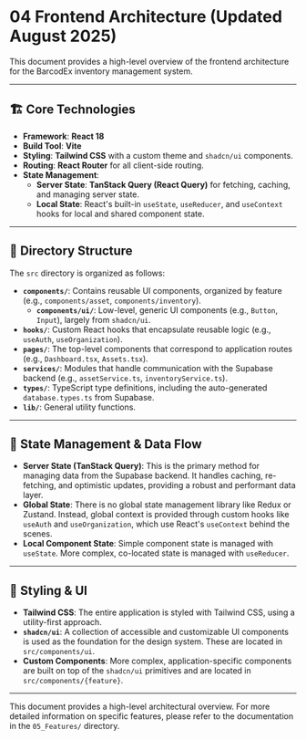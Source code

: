 # 04 Frontend Architecture (Updated August 2025)

This document provides a high-level overview of the frontend architecture for the BarcodEx inventory management system.

---

## 🏗️ **Core Technologies**

-   **Framework**: **React 18**
-   **Build Tool**: **Vite**
-   **Styling**: **Tailwind CSS** with a custom theme and `shadcn/ui` components.
-   **Routing**: **React Router** for all client-side routing.
-   **State Management**:
    -   **Server State**: **TanStack Query (React Query)** for fetching, caching, and managing server state.
    -   **Local State**: React's built-in `useState`, `useReducer`, and `useContext` hooks for local and shared component state.

---

## 📂 **Directory Structure**

The `src` directory is organized as follows:

-   **`components/`**: Contains reusable UI components, organized by feature (e.g., `components/asset`, `components/inventory`).
    -   **`components/ui/`**: Low-level, generic UI components (e.g., `Button`, `Input`), largely from `shadcn/ui`.
-   **`hooks/`**: Custom React hooks that encapsulate reusable logic (e.g., `useAuth`, `useOrganization`).
-   **`pages/`**: The top-level components that correspond to application routes (e.g., `Dashboard.tsx`, `Assets.tsx`).
-   **`services/`**: Modules that handle communication with the Supabase backend (e.g., `assetService.ts`, `inventoryService.ts`).
-   **`types/`**: TypeScript type definitions, including the auto-generated `database.types.ts` from Supabase.
-   **`lib/`**: General utility functions.

---

## 💨 **State Management & Data Flow**

-   **Server State (TanStack Query)**: This is the primary method for managing data from the Supabase backend. It handles caching, re-fetching, and optimistic updates, providing a robust and performant data layer.
-   **Global State**: There is no global state management library like Redux or Zustand. Instead, global context is provided through custom hooks like `useAuth` and `useOrganization`, which use React's `useContext` behind the scenes.
-   **Local Component State**: Simple component state is managed with `useState`. More complex, co-located state is managed with `useReducer`.

---

## 🎨 **Styling & UI**

-   **Tailwind CSS**: The entire application is styled with Tailwind CSS, using a utility-first approach.
-   **`shadcn/ui`**: A collection of accessible and customizable UI components is used as the foundation for the design system. These are located in `src/components/ui`.
-   **Custom Components**: More complex, application-specific components are built on top of the `shadcn/ui` primitives and are located in `src/components/{feature}`.

---

This document provides a high-level architectural overview. For more detailed information on specific features, please refer to the documentation in the `05_Features/` directory.








